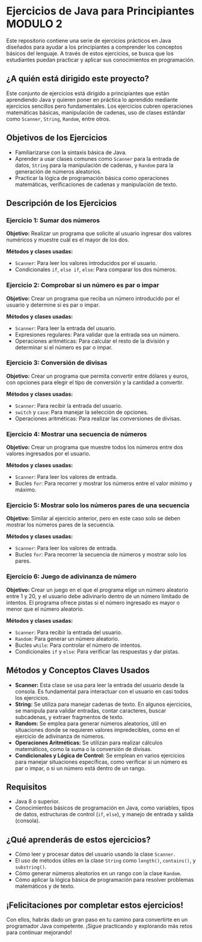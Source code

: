 # Ejercicios de Java para Principiantes MODULO 2

Este repositorio contiene una serie de ejercicios prácticos en Java diseñados para ayudar a los principiantes a comprender los conceptos básicos del lenguaje. A través de estos ejercicios, se busca que los estudiantes puedan practicar y aplicar sus conocimientos en programación.

## ¿A quién está dirigido este proyecto?

Este conjunto de ejercicios está dirigido a principiantes que están aprendiendo Java y quieren poner en práctica lo aprendido mediante ejercicios sencillos pero fundamentales. Los ejercicios cubren operaciones matemáticas básicas, manipulación de cadenas, uso de clases estándar como `Scanner`, `String`, `Random`, entre otros.

## Objetivos de los Ejercicios

- Familiarizarse con la sintaxis básica de Java.
- Aprender a usar clases comunes como `Scanner` para la entrada de datos, `String` para la manipulación de cadenas, y `Random` para la generación de números aleatorios.
- Practicar la lógica de programación básica como operaciones matemáticas, verificaciones de cadenas y manipulación de texto.

## Descripción de los Ejercicios

### Ejercicio 1: Sumar dos números

**Objetivo:** Realizar un programa que solicite al usuario ingresar dos valores numéricos y muestre cuál es el mayor de los dos.

**Métodos y clases usadas:**
- `Scanner`: Para leer los valores introducidos por el usuario.
- Condicionales `if`, `else if`, `else`: Para comparar los dos números.

### Ejercicio 2: Comprobar si un número es par o impar

**Objetivo:** Crear un programa que reciba un número introducido por el usuario y determine si es par o impar.

**Métodos y clases usadas:**
- `Scanner`: Para leer la entrada del usuario.
- Expresiones regulares: Para validar que la entrada sea un número.
- Operaciones aritméticas: Para calcular el resto de la división y determinar si el número es par o impar.

### Ejercicio 3: Conversión de divisas

**Objetivo:** Crear un programa que permita convertir entre dólares y euros, con opciones para elegir el tipo de conversión y la cantidad a convertir.

**Métodos y clases usadas:**
- `Scanner`: Para recibir la entrada del usuario.
- `switch` y `case`: Para manejar la selección de opciones.
- Operaciones aritméticas: Para realizar las conversiones de divisas.

### Ejercicio 4: Mostrar una secuencia de números

**Objetivo:** Crear un programa que muestre todos los números entre dos valores ingresados por el usuario.

**Métodos y clases usadas:**
- `Scanner`: Para leer los valores de entrada.
- Bucles `for`: Para recorrer y mostrar los números entre el valor mínimo y máximo.

### Ejercicio 5: Mostrar solo los números pares de una secuencia

**Objetivo:** Similar al ejercicio anterior, pero en este caso solo se deben mostrar los números pares de la secuencia.

**Métodos y clases usadas:**
- `Scanner`: Para leer los valores de entrada.
- Bucles `for`: Para recorrer la secuencia de números y mostrar solo los pares.

### Ejercicio 6: Juego de adivinanza de número

**Objetivo:** Crear un juego en el que el programa elige un número aleatorio entre 1 y 20, y el usuario debe adivinarlo dentro de un número limitado de intentos. El programa ofrece pistas si el número ingresado es mayor o menor que el número aleatorio.

**Métodos y clases usadas:**
- `Scanner`: Para recibir la entrada del usuario.
- `Random`: Para generar un número aleatorio.
- Bucles `while`: Para controlar el número de intentos.
- Condicionales `if` y `else`: Para verificar las respuestas y dar pistas.

## Métodos y Conceptos Claves Usados

- **Scanner:** Esta clase se usa para leer la entrada del usuario desde la consola. Es fundamental para interactuar con el usuario en casi todos los ejercicios.
- **String:** Se utiliza para manejar cadenas de texto. En algunos ejercicios, se manipula para validar entradas, contar caracteres, buscar subcadenas, y extraer fragmentos de texto.
- **Random:** Se emplea para generar números aleatorios, útil en situaciones donde se requieren valores impredecibles, como en el ejercicio de adivinanza de números.
- **Operaciones Aritméticas:** Se utilizan para realizar cálculos matemáticos, como la suma o la conversión de divisas.
- **Condicionales y Lógica de Control:** Se emplean en varios ejercicios para manejar situaciones específicas, como verificar si un número es par o impar, o si un número está dentro de un rango.

## Requisitos

- Java 8 o superior.
- Conocimientos básicos de programación en Java, como variables, tipos de datos, estructuras de control (`if`, `else`), y manejo de entrada y salida (consola).

## ¿Qué aprenderás de estos ejercicios?

- Cómo leer y procesar datos del usuario usando la clase `Scanner`.
- El uso de métodos útiles en la clase `String` como `length()`, `contains()`, y `substring()`.
- Cómo generar números aleatorios en un rango con la clase `Random`.
- Cómo aplicar la lógica básica de programación para resolver problemas matemáticos y de texto.

## ¡Felicitaciones por completar estos ejercicios!

Con ellos, habrás dado un gran paso en tu camino para convertirte en un programador Java competente. ¡Sigue practicando y explorando más retos para continuar mejorando!

